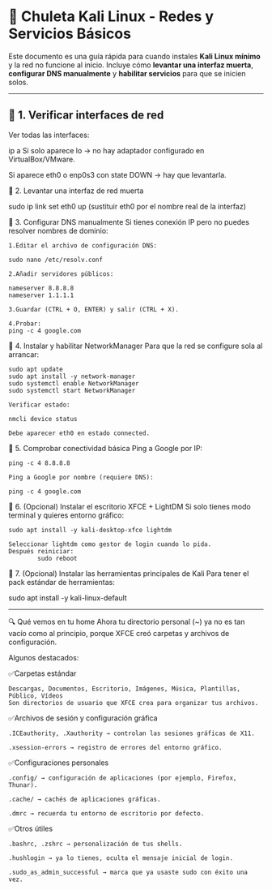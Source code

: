 # 📘 Chuleta Kali Linux - Redes y Servicios Básicos

Este documento es una guía rápida para cuando instales **Kali Linux mínimo**  
y la red no funcione al inicio. Incluye cómo **levantar una interfaz muerta**,  
**configurar DNS manualmente** y **habilitar servicios** para que se inicien solos.

---

## 🔹 1. Verificar interfaces de red

Ver todas las interfaces:

ip a
Si solo aparece lo → no hay adaptador configurado en VirtualBox/VMware.

Si aparece eth0 o enp0s3 con state DOWN → hay que levantarla.

🔹 2. Levantar una interfaz de red muerta

sudo ip link set eth0 up
(sustituir eth0 por el nombre real de la interfaz)

🔹 3. Configurar DNS manualmente
Si tienes conexión IP pero no puedes resolver nombres de dominio:

    1.Editar el archivo de configuración DNS:

    sudo nano /etc/resolv.conf

    2.Añadir servidores públicos:

    nameserver 8.8.8.8
    nameserver 1.1.1.1

    3.Guardar (CTRL + O, ENTER) y salir (CTRL + X).

    4.Probar:
    ping -c 4 google.com

🔹 4. Instalar y habilitar NetworkManager
    Para que la red se configure sola al arrancar:

    sudo apt update
    sudo apt install -y network-manager
    sudo systemctl enable NetworkManager
    sudo systemctl start NetworkManager

    Verificar estado:

    nmcli device status

    Debe aparecer eth0 en estado connected.

🔹 5. Comprobar conectividad básica
    Ping a Google por IP:

    ping -c 4 8.8.8.8
    
    Ping a Google por nombre (requiere DNS):

    ping -c 4 google.com

🔹 6. (Opcional) Instalar el escritorio XFCE + LightDM
Si solo tienes modo terminal y quieres entorno gráfico:

    sudo apt install -y kali-desktop-xfce lightdm

    Seleccionar lightdm como gestor de login cuando lo pida.
    Después reiniciar:
            sudo reboot


🔹 7. (Opcional) Instalar las herramientas principales de Kali
Para tener el pack estándar de herramientas:

sudo apt install -y kali-linux-default

----------------------------------------------------------
🔍 Qué vemos en tu home
Ahora tu directorio personal (~) ya no es tan vacío como al principio, porque XFCE creó carpetas y archivos de configuración.

Algunos destacados:

✅Carpetas estándar

    Descargas, Documentos, Escritorio, Imágenes, Música, Plantillas, Público, Vídeos
    Son directorios de usuario que XFCE crea para organizar tus archivos.

✅Archivos de sesión y configuración gráfica

    .ICEauthority, .Xauthority → controlan las sesiones gráficas de X11.

    .xsession-errors → registro de errores del entorno gráfico.

✅Configuraciones personales

    .config/ → configuración de aplicaciones (por ejemplo, Firefox, Thunar).

    .cache/ → cachés de aplicaciones gráficas.

    .dmrc → recuerda tu entorno de escritorio por defecto.

✅Otros útiles

    .bashrc, .zshrc → personalización de tus shells.

    .hushlogin → ya lo tienes, oculta el mensaje inicial de login.

    .sudo_as_admin_successful → marca que ya usaste sudo con éxito una vez.

